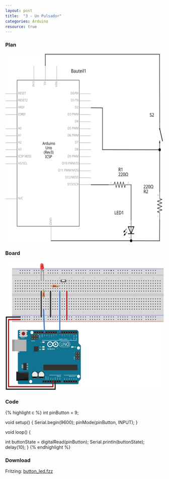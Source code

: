 ```yaml
---
layout: post
title:  "3 - Un Pulsador"
categories: Arduino
resource: true
---
```


### Plan

<div class="schaltplan">
	<img src="/images/fritzing/arduino/button_led_Schaltplan.svg" width="800" height="600" alt="wiring plan" />
</div>

### Board

<img src="/images/fritzing/arduino/button_led_Steckplatine.svg" width="584" height="409" alt="bread board" />

### Code

{% highlight c %}
int pinButton = 9;

void setup() {
  Serial.begin(9600);
  pinMode(pinButton, INPUT);
}

void loop() {

  int buttonState = digitalRead(pinButton);
  Serial.println(buttonState);
  delay(10);
}
{% endhighlight %}

### Download

Fritzing: [button_led.fzz](/images/fritzing/arduino/button_led.fzz)
